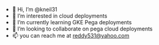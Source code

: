 - 👋 Hi, I’m @kneil31
- 👀 I’m interested in cloud deployments
- 🌱 I’m currently learning GKE Pega deployments
- 💞️ I’m looking to collaborate on pega cloud deployments
- 📫 you can reach me at reddy531@yahoo.com

<!---
kneil31/kneil31 is a ✨ special ✨ repository because its `README.md` (this file) appears on your GitHub profile.
You can click the Preview link to take a look at your changes.
--->
